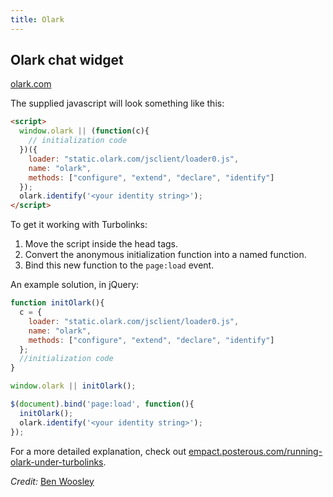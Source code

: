 ```yaml
---
title: Olark
---
```


## Olark chat widget 

[olark.com](http://olark.com)

The supplied javascript will look something like this:

```html
<script>
  window.olark || (function(c){
    // initialization code
  })({ 
    loader: "static.olark.com/jsclient/loader0.js", 
    name: "olark", 
    methods: ["configure", "extend", "declare", "identify"]
  });
  olark.identify('<your identity string>');
</script>
```

To get it working with Turbolinks:

1. Move the script inside the head tags.
2. Convert the anonymous initialization function into a named function.
3. Bind this new function to the `page:load` event.

An example solution, in jQuery:

```javascript
function initOlark(){
  c = {
    loader: "static.olark.com/jsclient/loader0.js", 
    name: "olark", 
    methods: ["configure", "extend", "declare", "identify"]
  };
  //initialization code
}

window.olark || initOlark();

$(document).bind('page:load', function(){
  initOlark();
  olark.identify('<your identity string>');
});
```

For a more detailed explanation, check out [empact.posterous.com/running-olark-under-turbolinks](http://empact.posterous.com/running-olark-under-turbolinks).

*Credit:* [Ben Woosley](https://github.com/Empact)
